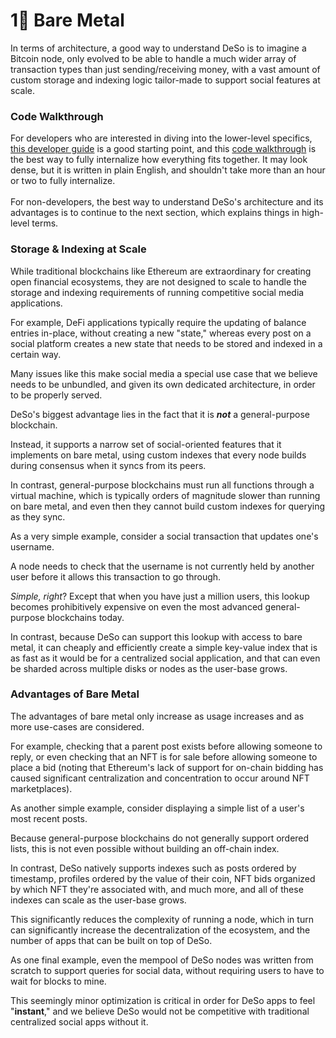 # 1⃣ Bare Metal

In terms of architecture, a good way to understand DeSo is to imagine a Bitcoin node, only evolved to be able to handle a much wider array of transaction types than just sending/receiving money, with a vast amount of custom storage and indexing logic tailor-made to support social features at scale.

### Code Walkthrough

For developers who are interested in diving into the lower-level specifics, [this developer guide](https://docs.deso.org/code/dev-setup) is a good starting point, and this [code walkthrough](https://docs.deso.org/code/walkthrough) is the best way to fully internalize how everything fits together. It may look dense, but it is written in plain English, and shouldn't take more than an hour or two to fully internalize.\
\
For non-developers, the best way to understand DeSo's architecture and its advantages is to continue to the next section, which explains things in high-level terms.

### Storage & Indexing at Scale

While traditional blockchains like Ethereum are extraordinary for creating open financial ecosystems, they are not designed to scale to handle the storage and indexing requirements of running competitive social media applications.

For example, DeFi applications typically require the updating of balance entries in-place, without creating a new "state," whereas every post on a social platform creates a new state that needs to be stored and indexed in a certain way.

Many issues like this make social media a special use case that we believe needs to be unbundled, and given its own dedicated architecture, in order to be properly served.

DeSo's biggest advantage lies in the fact that it is _**not**_ a general-purpose blockchain.

Instead, it supports a narrow set of social-oriented features that it implements on bare metal, using custom indexes that every node builds during consensus when it syncs from its peers.

In contrast, general-purpose blockchains must run all functions through a virtual machine, which is typically orders of magnitude slower than running on bare metal, and even then they cannot build custom indexes for querying as they sync.

As a very simple example, consider a social transaction that updates one's username.

A node needs to check that the username is not currently held by another user before it allows this transaction to go through.

_Simple, right_? Except that when you have just a million users, this lookup becomes prohibitively expensive on even the most advanced general-purpose blockchains today.

In contrast, because DeSo can support this lookup with access to bare metal, it can cheaply and efficiently create a simple key-value index that is as fast as it would be for a centralized social application, and that can even be sharded across multiple disks or nodes as the user-base grows.&#x20;

### Advantages of Bare Metal

The advantages of bare metal only increase as usage increases and as more use-cases are considered.

For example, checking that a parent post exists before allowing someone to reply, or even checking that an NFT is for sale before allowing someone to place a bid (noting that Ethereum's lack of support for on-chain bidding has caused significant centralization and concentration to occur around NFT marketplaces).

As another simple example, consider displaying a simple list of a user's most recent posts.

Because general-purpose blockchains do not generally support ordered lists, this is not even possible without building an off-chain index.

In contrast, DeSo natively supports indexes such as posts ordered by timestamp, profiles ordered by the value of their coin, NFT bids organized by which NFT they're associated with, and much more, and all of these indexes can scale as the user-base grows.

This significantly reduces the complexity of running a node, which in turn can significantly increase the decentralization of the ecosystem, and the number of apps that can be built on top of DeSo.

As one final example, even the mempool of DeSo nodes was written from scratch to support queries for social data, without requiring users to have to wait for blocks to mine.

This seemingly minor optimization is critical in order for DeSo apps to feel "**instant**," and we believe DeSo would not be competitive with traditional centralized social apps without it.
